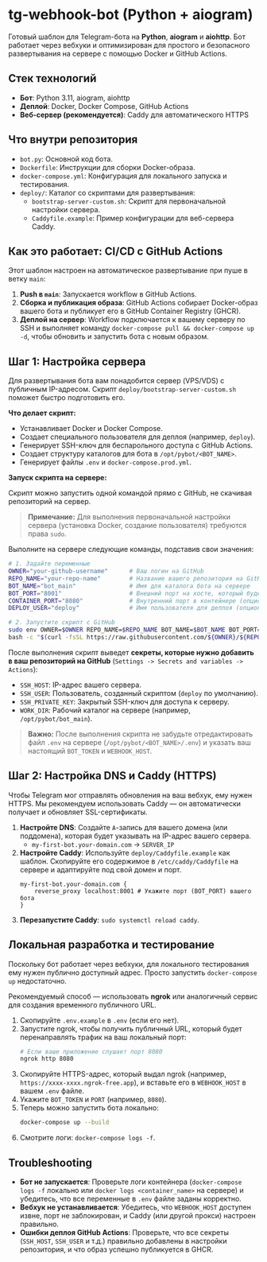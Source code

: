 # tg-webhook-bot (Python + aiogram)

Готовый шаблон для Telegram-бота на **Python**, **aiogram** и **aiohttp**. Бот работает через вебхуки и оптимизирован для простого и безопасного развертывания на сервере с помощью Docker и GitHub Actions.

## Стек технологий

- **Бот**: Python 3.11, aiogram, aiohttp
- **Деплой**: Docker, Docker Compose, GitHub Actions
- **Веб-сервер (рекомендуется)**: Caddy для автоматического HTTPS

## Что внутри репозитория

- `bot.py`: Основной код бота.
- `Dockerfile`: Инструкции для сборки Docker-образа.
- `docker-compose.yml`: Конфигурация для локального запуска и тестирования.
- `deploy/`: Каталог со скриптами для развертывания:
  - `bootstrap-server-custom.sh`: Скрипт для первоначальной настройки сервера.
  - `Caddyfile.example`: Пример конфигурации для веб-сервера Caddy.

## Как это работает: CI/CD с GitHub Actions

Этот шаблон настроен на автоматическое развертывание при пуше в ветку `main`:

1.  **Push в `main`**: Запускается workflow в GitHub Actions.
2.  **Сборка и публикация образа**: GitHub Actions собирает Docker-образ вашего бота и публикует его в GitHub Container Registry (GHCR).
3.  **Деплой на сервер**: Workflow подключается к вашему серверу по SSH и выполняет команду `docker-compose pull && docker-compose up -d`, чтобы обновить и запустить бота с новым образом.

## Шаг 1: Настройка сервера

Для развертывания бота вам понадобится сервер (VPS/VDS) с публичным IP-адресом. Скрипт `deploy/bootstrap-server-custom.sh` поможет быстро подготовить его.

**Что делает скрипт:**
- Устанавливает Docker и Docker Compose.
- Создает специального пользователя для деплоя (например, `deploy`).
- Генерирует SSH-ключ для беспарольного доступа с GitHub Actions.
- Создает структуру каталогов для бота в `/opt/pybot/<BOT_NAME>`.
- Генерирует файлы `.env` и `docker-compose.prod.yml`.

**Запуск скрипта на сервере:**

Скрипт можно запустить одной командой прямо с GitHub, не скачивая репозиторий на сервер.

> **Примечание:** Для выполнения первоначальной настройки сервера (установка Docker, создание пользователя) требуются права `sudo`.

Выполните на сервере следующие команды, подставив свои значения:

```bash
# 1. Задайте переменные
OWNER="your-github-username"      # Ваш логин на GitHub
REPO_NAME="your-repo-name"        # Название вашего репозитория на GitHub
BOT_NAME="bot_main"               # Имя для каталога бота на сервере
BOT_PORT="8001"                   # Внешний порт на хосте, который будет слушать бот
CONTAINER_PORT="8080"             # Внутренний порт в контейнере (опционально, по умолчанию 8080)
DEPLOY_USER="deploy"              # Имя пользователя для деплоя (опционально, по умолчанию 'deploy')

# 2. Запустите скрипт с GitHub
sudo env OWNER=$OWNER REPO_NAME=$REPO_NAME BOT_NAME=$BOT_NAME BOT_PORT=$BOT_PORT CONTAINER_PORT=$CONTAINER_PORT DEPLOY_USER=$DEPLOY_USER \
bash -c "$(curl -fsSL https://raw.githubusercontent.com/${OWNER}/${REPO_NAME}/main/deploy/bootstrap-server-custom.sh)"
```

После выполнения скрипт выведет **секреты, которые нужно добавить в ваш репозиторий на GitHub** (`Settings -> Secrets and variables -> Actions`):
- `SSH_HOST`: IP-адрес вашего сервера.
- `SSH_USER`: Пользователь, созданный скриптом (`deploy` по умолчанию).
- `SSH_PRIVATE_KEY`: Закрытый SSH-ключ для доступа к серверу.
- `WORK_DIR`: Рабочий каталог на сервере (например, `/opt/pybot/bot_main`).

> **Важно:** После выполнения скрипта не забудьте отредактировать файл `.env` на сервере (`/opt/pybot/<BOT_NAME>/.env`) и указать ваш настоящий `BOT_TOKEN` и `WEBHOOK_HOST`.

## Шаг 2: Настройка DNS и Caddy (HTTPS)

Чтобы Telegram мог отправлять обновления на ваш вебхук, ему нужен HTTPS. Мы рекомендуем использовать Caddy — он автоматически получает и обновляет SSL-сертификаты.

1.  **Настройте DNS**: Создайте `A`-запись для вашего домена (или поддомена), которая будет указывать на IP-адрес вашего сервера.
    - `my-first-bot.your-domain.com` -> `SERVER_IP`
2.  **Настройте Caddy**: Используйте `deploy/Caddyfile.example` как шаблон. Скопируйте его содержимое в `/etc/caddy/Caddyfile` на сервере и адаптируйте под свой домен и порт.
    ```
    my-first-bot.your-domain.com {
        reverse_proxy localhost:8001 # Укажите порт (BOT_PORT) вашего бота
    }
    ```
3.  **Перезапустите Caddy**: `sudo systemctl reload caddy`.

## Локальная разработка и тестирование

Поскольку бот работает через вебхуки, для локального тестирования ему нужен публично доступный адрес. Просто запустить `docker-compose up` недостаточно.

Рекомендуемый способ — использовать **ngrok** или аналогичный сервис для создания временного публичного URL.

1.  Скопируйте `.env.example` в `.env` (если его нет).
2.  Запустите ngrok, чтобы получить публичный URL, который будет перенаправлять трафик на ваш локальный порт:
    ```bash
    # Если ваше приложение слушает порт 8080
    ngrok http 8080
    ```
3.  Скопируйте HTTPS-адрес, который выдал ngrok (например, `https://xxxx-xxxx.ngrok-free.app`), и вставьте его в `WEBHOOK_HOST` в вашем `.env` файле.
4.  Укажите `BOT_TOKEN` и `PORT` (например, `8080`).
5.  Теперь можно запустить бота локально:
    ```bash
    docker-compose up --build
    ```
6.  Смотрите логи: `docker-compose logs -f`.

## Troubleshooting

- **Бот не запускается**: Проверьте логи контейнера (`docker-compose logs -f` локально или `docker logs <container_name>` на сервере) и убедитесь, что все переменные в `.env` файле заданы корректно.
- **Вебхук не устанавливается**: Убедитесь, что `WEBHOOK_HOST` доступен извне, порт не заблокирован, и Caddy (или другой прокси) настроен правильно.
- **Ошибки деплоя GitHub Actions**: Проверьте, что все секреты (`SSH_HOST`, `SSH_USER` и т.д.) правильно добавлены в настройки репозитория, и что образ успешно публикуется в GHCR.
